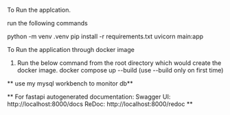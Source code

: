 To Run the applcation.

run the following commands

python -m venv .venv
pip install -r requirements.txt
uvicorn main:app

To Run the application through docker image

1. Run the below command from the root directory which would create the docker image.
   docker compose up --build (use --build only on first time)

** use my mysql workbench to monitor db**

** 
For fastapi autogenerated documentation: 
Swagger UI: http://localhost:8000/docs
ReDoc: http://localhost:8000/redoc
**


